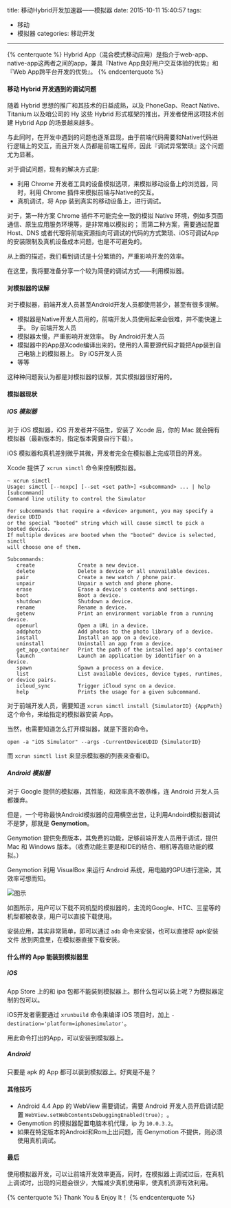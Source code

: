 title: 移动Hybrid开发加速器——模拟器
date: 2015-10-11 15:40:57
tags:
 - 移动
 - 模拟器
categories: 移动开发
---

{% centerquote %}
Hybrid App（混合模式移动应用）是指介于web-app、native-app这两者之间的app，兼具『Native App良好用户交互体验的优势』和『Web App跨平台开发的优势』。
{% endcenterquote %}

#### 移动 Hybrid 开发遇到的调试问题

随着 Hybrid 思想的推广和其技术的日益成熟，以及 PhoneGap、React Native、Titanium 以及咱公司的 Hy 这些 Hybrid 形式框架的推出，开发者使用这项技术创建 Hybrid App 的场景越来越多。

与此同时，在开发中遇到的问题也逐渐显现，由于前端代码需要和Native代码进行逻辑上的交互，而且开发人员都是前端工程师，因此『调试异常繁琐』这个问题尤为显著。

对于调试问题，现有的解决方式是:

* 利用 Chrome 开发者工具的设备模拟选项，来模拟移动设备上的浏览器，同时，利用 Chrome 插件来模拟前端与Native的交互。
* 真机调试，将 App 装到真实的移动设备上，进行调试。

对于，第一种方案 Chrome 插件不可能完全一致的模拟 Native 环境，例如多页面通信、原生应用服务环境等，是非常难以模拟的；
而第二种方案，需要通过配置 Host、DNS 或者代理将前端资源指向可调试的代码的方式繁琐、iOS可调试App的安装限制及真机设备成本问题，也是不可避免的。

从上面的描述，我们看到调试是十分繁琐的，严重影响开发的效率。

在这里，我将要准备分享一个较为简便的调试方式——利用模拟器。

#### 对模拟器的误解

对于模拟器，前端开发人员甚至Android开发人员都使用甚少，甚至有很多误解。

* 模拟器是Native开发人员用的，前端开发人员使用起来会很难，并不能快速上手。 By 前端开发人员
* 模拟器太慢，严重影响开发效率。 By Android开发人员
* 模拟器中的App是Xcode编译出来的，使用的人需要源代码才能把App装到自己电脑上的模拟器上。 By iOS开发人员
* 等等

这种种问题我认为都是对模拟器的误解，其实模拟器很好用的。

#### 模拟器现状

##### iOS 模拟器

对于 iOS 模拟器，iOS 开发者并不陌生，安装了 Xcode 后，你的 Mac 就会拥有模拟器（最新版本的，指定版本需要自行下载）。

iOS 模拟器和真机差别微乎其微，开发者完全在模拟器上完成项目的开发。

Xcode 提供了 `xcrun simctl` 命令来控制模拟器。

```
~ xcrun simctl
Usage: simctl [--noxpc] [--set <set path>] <subcommand> ... | help [subcommand]
Command line utility to control the Simulator

For subcommands that require a <device> argument, you may specify a device UDID
or the special "booted" string which will cause simctl to pick a booted device.
If multiple devices are booted when the "booted" device is selected, simctl
will choose one of them.

Subcommands:
   create              Create a new device.
   delete              Delete a device or all unavailable devices.
   pair                Create a new watch / phone pair.
   unpair              Unpair a watch and phone phone.
   erase               Erase a device's contents and settings.
   boot                Boot a device.
   shutdown            Shutdown a device.
   rename              Rename a device.
   getenv              Print an environment variable from a running device.
   openurl             Open a URL in a device.
   addphoto            Add photos to the photo library of a device.
   install             Install an app on a device.
   uninstall           Uninstall an app from a device.
   get_app_container   Print the path of the intsalled app's container
   launch              Launch an application by identifier on a device.
   spawn               Spawn a process on a device.
   list                List available devices, device types, runtimes, or device pairs.
   icloud_sync         Trigger iCloud sync on a device.
   help                Prints the usage for a given subcommand.
```

对于前端开发人员，需要知道 `xcrun simctl install {SimulatorID} {AppPath}` 这个命令，来给指定的模拟器安装 App。

当然，也需要知道怎么打开模拟器，就是下面的命令。

```
open -a "iOS Simulator" --args -CurrentDeviceUDID {SimulatorID}
```
而 `xcrun simctl list` 来显示模拟器的列表来查看ID。

##### Android 模拟器

对于 Google 提供的模拟器，其性能，和效率真不敢恭维，连 Android 开发人员都嫌弃。

但是，一个号称最快Android模拟器的应用横空出世，让利用Andoird模拟器调试不是梦，那就是 **Genymotion**。

Genymotion 提供免费版本，其免费的功能，足够前端开发人员用于调试，提供 Mac 和 Windows 版本。（收费功能主要是和IDE的结合、相机等高级功能的模拟。）

Genymotion 利用 VisualBox 来运行 Android 系统，用电脑的GPU进行渲染，其效率可想而知。

![图示](http://ww4.sinaimg.cn/bmiddle/71c50075gw1ewxb8swnxlj21kw10c7ds.jpg)

如图所示，用户可以下载不同机型的模拟器的，主流的Google、HTC、三星等的机型都被收录，用户可以直接下载使用。

安装应用，其实非常简单，即可以通过 `adb` 命令来安装，也可以直接将 apk安装文件 放到网盘里，在模拟器直接下载安装。

#### 什么样的 App 能装到模拟器里

##### iOS

App Store 上的和 ipa 包都不能装到模拟器上。那什么包可以装上呢？为模拟器定制的包可以。

iOS开发者需要通过 `xrunbuild` 命令来编译 iOS 项目时，加上 `-destination='platform=iphonesimulator'`。

用此命令打出的App，可以安装到模拟器上。

##### Android

只要是 apk 的 App 都可以装到模拟器上。好爽是不是？

#### 其他技巧

* Android 4.4 App 的 WebView 需要调试，需要 Android 开发人员开启调试配置 `WebView.setWebContentsDebuggingEnabled(true); `。
* Genymotion 的模拟器配置电脑本机代理，ip 为 `10.0.3.2`。
* 如果在特定版本的Android和Rom上出问题，而 Genymotion 不提供，则必须使用真机调试。

#### 最后

使用模拟器开发，可以让前端开发效率更高，同时，在模拟器上调试过后，在真机上调试时，出现的问题会很少，大幅减少真机使用率，使真机资源有效利用。



{% centerquote %}
Thank You & Enjoy It！
{% endcenterquote %}
